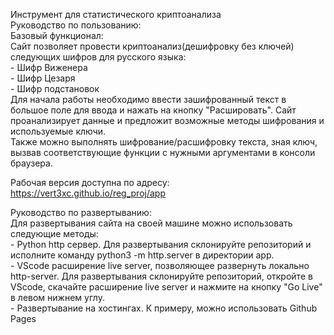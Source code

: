 Инструмент для статистического криптоанализа<br />
Руководство по пользованию: <br />
    Базовый функционал: <br />
        Сайт позволяет провести криптоанализ(дешифровку без ключей) следующих шифров для русского языка: <br />
            - Шифр Виженера <br />
            - Шифр Цезаря <br />
            - Шифр подстановок <br />
        Для начала работы необходимо ввести зашифрованный текст в большое поле для ввода и нажать на кнопку "Расшировать". Сайт проанализирует данные и предложит возможные методы шифрования и используемые ключи. <br />
        Также можно выполнять шифрование/расшифровку текста, зная ключ, вызвав соответствующие функции с нужными аргументами в консоли браузера. <br />

Рабочая версия доступна по адресу: https://vert3xc.github.io/reg_proj/app <br />

Руководство по развертыванию: <br />
    Для развертывания сайта на своей машине можно использовать следующие методы: <br />
        - Python http сервер. Для развертывания склонируйте репозиторий и исполните команду python3 -m http.server в директории app. <br />
        - VScode расширение live server, позволяющее развернуть локально http-server. Для развертывания склонируйте репозиторий, откройте в VScode, скачайте расширение live server и нажмите на кнопку "Go Live" в левом нижнем углу. <br />
        - Развертывание на хостингах. К примеру, можно использовать Github Pages <br />
